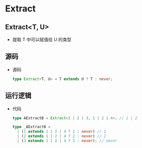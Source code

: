 # Extract

## Extract<T, U>

  - 提取 T 中可以赋值给 U 的类型

## 源码

  - 源码

    ```ts
    type Extract<T, U> = T extends U ? T : never;
    ```

## 运行逻辑

  - 代码

    ```ts
    type AExtractB = Extract<1 | 2 | 3, 1 | 2 | 4>; // 1 | 2

    type _AExtractB =
      | (1 extends 1 | 2 | 4 ? 1 : never) // 1
      | (2 extends 1 | 2 | 4 ? 2 : never) // 2
      | (3 extends 1 | 2 | 4 ? 3 : never); // never
    ```
